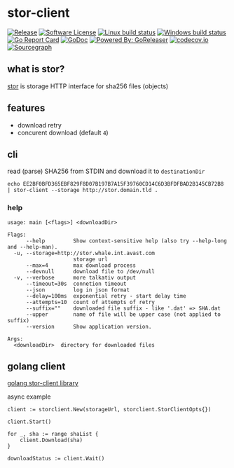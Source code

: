 # stor-client

[![Release](https://img.shields.io/github/release/avast/stor-client.svg?style=flat-square)](https://github.com/avast/stor-client/releases/latest)
[![Software License](https://img.shields.io/badge/license-MIT-brightgreen.svg?style=flat-square)](LICENSE.md)
[![Linux build status](https://img.shields.io/travis/avast/stor-client.svg?style=flat-square)](https://travis-ci.org/avast/stor-client)
[![Windows build status](https://ci.appveyor.com/api/projects/status/ab1v3564faurx8ad?svg=true)](https://ci.appveyor.com/project/JaSei/stor-client)
[![Go Report Card](https://goreportcard.com/badge/github.com/avast/stor-client?style=flat-square)](https://goreportcard.com/report/github.com/avast/stor-client)
[![GoDoc](https://godoc.org/github.com/avast/stor-client?status.svg&style=flat-square)](http://godoc.org/github.com/avast/stor-client)
[![Powered By: GoReleaser](https://img.shields.io/badge/powered%20by-goreleaser-green.svg?style=flat-square)](https://github.com/goreleaser)
[![codecov.io](https://codecov.io/github/avast/stor-client/coverage.svg?branch=master)](https://codecov.io/github/avast/stor-client?branch=master)
[![Sourcegraph](https://sourcegraph.com/github.com/avast/stor-client/-/badge.svg)](https://sourcegraph.com/github.com/avast/stor-client?badge)

## what is stor?

[stor](https://github.com/avast/stor) is storage HTTP interface for sha256 files (objects)

## features

* download retry
* concurent download (default `4`)

## cli

read (parse) SHA256 from STDIN and download it to `destinationDir`

```
echo EE2BF0BFD365EBF829F8D07B197B7A15F39760CD14C6D3BFDFBAD2B145CB72B8 | stor-client --storage http://stor.domain.tld .
```

### help

```
usage: main [<flags>] <downloadDir>

Flags:
      --help         Show context-sensitive help (also try --help-long and --help-man).
  -u, --storage=http://stor.whale.int.avast.com
                     storage url
      --max=4        max download process
      --devnull      download file to /dev/null
  -v, --verbose      more talkativ output
      --timeout=30s  connetion timeout
      --json         log in json format
      --delay=100ms  exponential retry - start delay time
      --attempts=10  count of attempts of retry
      --suffix=""    downloaded file suffix - like '.dat' => SHA.dat
      --upper        name of file will be upper case (not applied to suffix)
      --version      Show application version.

Args:
  <downloadDir>  directory for downloaded files
```

## golang client

[golang stor-client library](client/README.md)

async example

```
client := storclient.New(storageUrl, storclient.StorClientOpts{})

client.Start()

for _, sha := range shaList {
	client.Download(sha)
}

downloadStatus := client.Wait()
```
